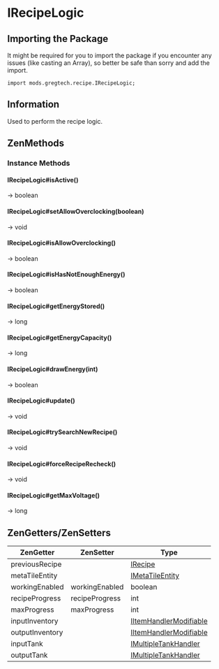 # IRecipeLogic

## Importing the Package

It might be required for you to import the package if you encounter any issues (like casting an Array), so better be safe than sorry and add the import.
```zenscript
import mods.gregtech.recipe.IRecipeLogic;
```
## Information
Used to perform the recipe logic.

## ZenMethods

### Instance Methods
#### IRecipeLogic#isActive()
-> boolean

#### IRecipeLogic#setAllowOverclocking(boolean)
-> void

#### IRecipeLogic#isAllowOverclocking()
-> boolean

#### IRecipeLogic#isHasNotEnoughEnergy()
-> boolean

#### IRecipeLogic#getEnergyStored()
-> long

#### IRecipeLogic#getEnergyCapacity()
-> long

#### IRecipeLogic#drawEnergy(int)
-> boolean

#### IRecipeLogic#update()
-> void

#### IRecipeLogic#trySearchNewRecipe()
-> void

#### IRecipeLogic#forceRecipeRecheck()
-> void

#### IRecipeLogic#getMaxVoltage()
-> long

## ZenGetters/ZenSetters
| ZenGetter | ZenSetter | Type |
| --- | --- | --- |
| previousRecipe |   | [IRecipe](/IRecipe.md) |
| metaTileEntity |   | [IMetaTileEntity](/IMetaTileEntity.md) |
| workingEnabled | workingEnabled | boolean |
| recipeProgress | recipeProgress | int |
| maxProgress | maxProgress | int |
| inputInventory |   | [IItemHandlerModifiable](/IItemHandlerModifiable.md) |
| outputInventory |   | [IItemHandlerModifiable](/IItemHandlerModifiable.md) |
| inputTank |   | [IMultipleTankHandler](/IMultipleTankHandler.md) |
| outputTank |   | [IMultipleTankHandler](/IMultipleTankHandler.md) |
